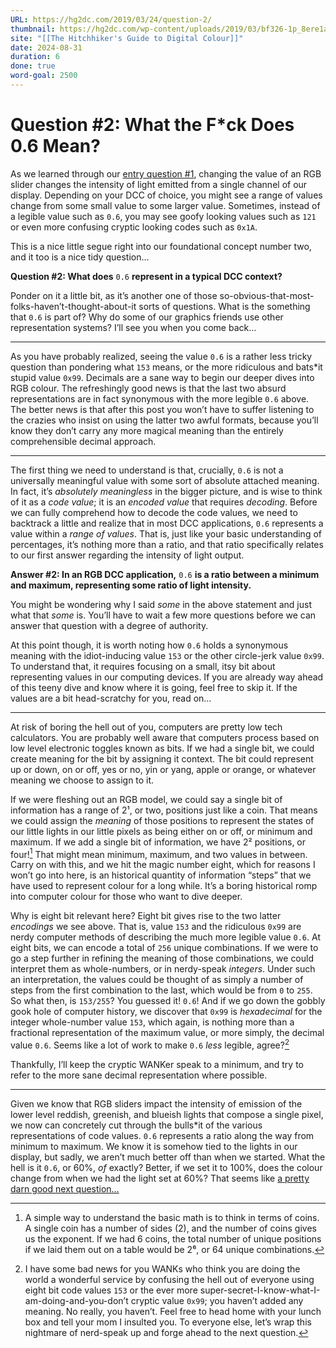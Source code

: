 ```yaml
---
URL: https://hg2dc.com/2019/03/24/question-2/
thumbnail: https://hg2dc.com/wp-content/uploads/2019/03/bf326-1p_8ere1ahf7t0wcyi36qag.png
site: "[[The Hitchhiker's Guide to Digital Colour]]"
date: 2024-08-31
duration: 6
done: true
word-goal: 2500
---
```

# Question #2: What the F\*ck Does 0.6 Mean?

As we learned through our [entry question #1](https://hg2dc.wordpress.com/2019/03/23/question-1/), changing the value of an RGB slider changes the intensity of light emitted from a single channel of our display. Depending on your DCC of choice, you might see a range of values change from some small value to some larger value. Sometimes, instead of a legible value such as `0.6`, you may see goofy looking values such as `121` or even more confusing cryptic looking codes such as `0x1A`.

This is a nice little segue right into our foundational concept number two, and it too is a nice tidy question…

**Question #2: What does** `0.6` **represent in a typical DCC context?**

Ponder on it a little bit, as it’s another one of those so-obvious-that-most-folks-haven’t-thought-about-it sorts of questions. What is the something that `0.6` is part of? Why do some of our graphics friends use other representation systems? I’ll see you when you come back…

---

As you have probably realized, seeing the value `0.6` is a rather less tricky question than pondering what `153` means, or the more ridiculous and bats\*it stupid value `0x99`. Decimals are a sane way to begin our deeper dives into RGB colour. The refreshingly good news is that the last two absurd representations are in fact synonymous with the more legible `0.6` above. The better news is that after this post you won’t have to suffer listening to the crazies who insist on using the latter two awful formats, because you’ll know they don’t carry any more magical meaning than the entirely comprehensible decimal approach.

---

The first thing we need to understand is that, crucially, `0.6` is not a universally meaningful value with some sort of absolute attached meaning. In fact, it’s *absolutely meaningless* in the bigger picture, and is wise to think of it as a *code value*; it is an *encoded value* that requires *decoding*. Before we can fully comprehend how to decode the code values, we need to backtrack a little and realize that in most DCC applications, `0.6` represents a value within a *range of values*. That is, just like your basic understanding of percentages, it’s nothing more than a ratio, and that ratio specifically relates to our first answer regarding the intensity of light output.

**Answer #2: In an RGB DCC application,** `0.6` **is a ratio between a minimum and maximum, representing some ratio of light intensity.**

You might be wondering why I said *some* in the above statement and just what that *some* is. You’ll have to wait a few more questions before we can answer that question with a degree of authority.

At this point though, it is worth noting how `0.6` holds a synonymous meaning with the idiot-inducing value `153` or the other circle-jerk value `0x99`. To understand that, it requires focusing on a small, itsy bit about representing values in our computing devices. If you are already way ahead of this teeny dive and know where it is going, feel free to skip it. If the values are a bit head-scratchy for you, read on…

---

At risk of boring the hell out of you, computers are pretty low tech calculators. You are probably well aware that computers process based on low level electronic toggles known as bits. If we had a single bit, we could create meaning for the bit by assigning it context. The bit could represent up or down, on or off, yes or no, yin or yang, apple or orange, or whatever meaning we choose to assign to it.

If we were fleshing out an RGB model, we could say a single bit of information has a range of 2¹, or two, positions just like a coin. That means we could assign the *meaning* of those positions to represent the states of our little lights in our little pixels as being either on or off, or minimum and maximum. If we add a single bit of information, we have 2² positions, or four![^1] That might mean minimum, maximum, and two values in between. Carry on with this, and we hit the magic number eight, which for reasons I won’t go into here, is an historical quantity of information “steps” that we have used to represent colour for a long while. It’s a boring historical romp into computer colour for those who want to dive deeper.

[^1]: A simple way to understand the basic math is to think in terms of coins. A single coin has a number of sides (2), and the number of coins gives us the exponent. If we had 6 coins, the total number of unique positions if we laid them out on a table would be 2⁶, or 64 unique combinations.

Why is eight bit relevant here? Eight bit gives rise to the two latter *encodings* we see above. That is, value `153` and the ridiculous `0x99` are nerdy computer methods of describing the much more legible value `0.6`. At eight bits, we can encode a total of `256` unique combinations. If we were to go a step further in refining the meaning of those combinations, we could interpret them as whole-numbers, or in nerdy-speak *integers*. Under such an interpretation, the values could be thought of as simply a number of steps from the first combination to the last, which would be from `0` to `255`. So what then, is `153/255`? You guessed it! `0.6`! And if we go down the gobbly gook hole of computer history, we discover that `0x99` is *hexadecimal* for the integer whole-number value `153`, which again, is nothing more than a fractional representation of the maximum value, or more simply, the decimal value `0.6`. Seems like a lot of work to make `0.6` *less* legible, agree?[^2]

[^2]: I have some bad news for you WANKs who think you are doing the world a wonderful service by confusing the hell out of everyone using eight bit code values `153` or the ever more super-secret-I-know-what-I-am-doing-and-you-don’t cryptic value `0x99`; you haven’t added any meaning. No really, you haven’t. Feel free to head home with your lunch box and tell your mom I insulted you. To everyone else, let’s wrap this nightmare of nerd-speak up and forge ahead to the next question.

Thankfully, I’ll keep the cryptic WANKer speak to a minimum, and try to refer to the more sane decimal representation where possible.

---

Given we know that RGB sliders impact the intensity of emission of the lower level reddish, greenish, and blueish lights that compose a single pixel, we now can concretely cut through the bulls\*it of the various representations of code values. `0.6` represents a ratio along the way from minimum to maximum. We know it is somehow tied to the lights in our display, but sadly, we aren’t much better off than when we started. What the hell is it `0.6`, or 60%, *of* exactly? Better, if we set it to 100%, does the colour change from when we had the light set at 60%? That seems like [a pretty darn good next question…](https://hg2dc.com/question-3/)


